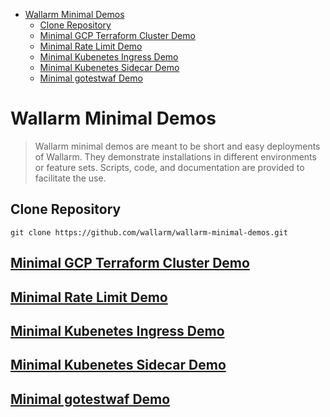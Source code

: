 - [Wallarm Minimal Demos](#wallarm-minimal-demos)
  - [Clone Repository](#clone-repository)
  - [Minimal GCP Terraform Cluster Demo](#minimal-gcp-terraform-cluster-demo)
  - [Minimal Rate Limit Demo](#minimal-rate-limit-demo)
  - [Minimal Kubenetes Ingress Demo](#minimal-kubenetes-ingress-demo)
  - [Minimal Kubenetes Sidecar Demo](#minimal-kubenetes-sidecar-demo)
  - [Minimal gotestwaf Demo](#minimal-gotestwaf-demo)


# Wallarm Minimal Demos

> Wallarm minimal demos are meant to be short and easy deployments of Wallarm. They demonstrate installations in
> different environments or feature sets. Scripts, code, and documentation are provided to facilitate the use.

## Clone Repository

```
git clone https://github.com/wallarm/wallarm-minimal-demos.git
```
## [Minimal GCP Terraform Cluster Demo](https://github.com/alexeadem/wallarm-demos/tree/main/minimal_gcp_terraform_cluster_demo)
## [Minimal Rate Limit Demo](https://github.com/alexeadem/wallarm-demos/tree/main/minimal_rate_limit_demo)
## [Minimal Kubenetes Ingress Demo](https://github.com/alexeadem/wallarm-demos/tree/main/minimal_k8s_ingress_demo)
## [Minimal Kubenetes Sidecar Demo](https://github.com/alexeadem/wallarm-demos/tree/main/minimal_k8s_sidecar_demo)
## [Minimal gotestwaf Demo](https://github.com/alexeadem/wallarm-demos/tree/main/minimal_gotestwaf_demo)




